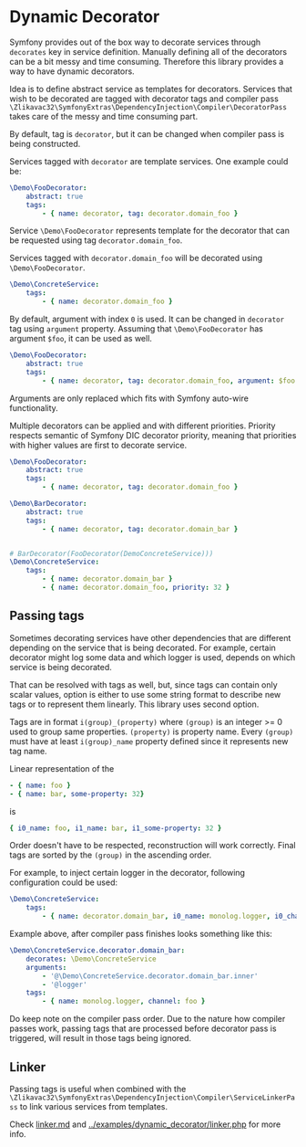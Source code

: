 # Dynamic Decorator

Symfony provides out of the box way to decorate services through `decorates` key in service definition. Manually defining all of the decorators can be a bit messy and time consuming. Therefore this library provides a way to have dynamic decorators.

Idea is to define abstract service as templates for decorators. Services that wish to be decorated are tagged with decorator tags and compiler pass `\Zlikavac32\SymfonyExtras\DependencyInjection\Compiler\DecoratorPass` takes care of the messy and time consuming part.

By default, tag is `decorator`, but it can be changed when compiler pass is being constructed.

Services tagged with `decorator` are template services. One example could be:

```yaml
\Demo\FooDecorator:
    abstract: true
    tags:
        - { name: decorator, tag: decorator.domain_foo }
```

Service `\Demo\FooDecorator` represents template for the decorator that can be requested using tag `decorator.domain_foo`.

Services tagged with `decorator.domain_foo` will be decorated using `\Demo\FooDecorator`.

```yaml
\Demo\ConcreteService:
    tags:
        - { name: decorator.domain_foo }
```

By default, argument with index `0` is used. It can be changed in `decorator` tag using `argument` property. Assuming that `\Demo\FooDecorator` has argument `$foo`, it can be used as well.

```yaml
\Demo\FooDecorator:
    abstract: true
    tags:
        - { name: decorator, tag: decorator.domain_foo, argument: $foo }
```

Arguments are only replaced which fits with Symfony auto-wire functionality.

Multiple decorators can be applied and with different priorities. Priority respects semantic of Symfony DIC decorator priority, meaning that priorities with higher values are first to decorate service.

```yaml
\Demo\FooDecorator:
    abstract: true
    tags:
        - { name: decorator, tag: decorator.domain_foo }

\Demo\BarDecorator:
    abstract: true
    tags:
        - { name: decorator, tag: decorator.domain_bar }


# BarDecorator(FooDecorator(DemoConcreteService)))
\Demo\ConcreteService:
    tags:
        - { name: decorator.domain_bar }
        - { name: decorator.domain_foo, priority: 32 }
```

## Passing tags

Sometimes decorating services have other dependencies that are different depending on the service that is being decorated. For example, certain decorator might log some data and which logger is used, depends on which service is being decorated.

That can be resolved with tags as well, but, since tags can contain only scalar values, option is either to use some string format to describe new tags or to represent them linearly. This library uses second option.

Tags are in format `i(group)_(property)` where `(group)` is an integer >= 0 used to group same properties. `(property)` is property name. Every `(group)` must have at least `i(group)_name` property defined since it represents new tag name.

Linear representation of the

```yaml
- { name: foo }
- { name: bar, some-property: 32}
```

is

```yaml
{ i0_name: foo, i1_name: bar, i1_some-property: 32 }
```


Order doesn't have to be respected, reconstruction will work correctly. Final tags are sorted by the `(group)` in the ascending order.

For example, to inject certain logger in the decorator, following configuration could be used:

```yaml
\Demo\ConcreteService:
    tags:
        - { name: decorator.domain_bar, i0_name: monolog.logger, i0_channel: foo }
```

Example above, after compiler pass finishes looks something like this:

```yaml
\Demo\ConcreteService.decorator.domain_bar:
    decorates: \Demo\ConcreteService
    arguments:
        - '@\Demo\ConcreteService.decorator.domain_bar.inner'
        - '@logger'
    tags:
        - { name: monolog.logger, channel: foo }
```

Do keep note on the compiler pass order. Due to the nature how compiler passes work, passing tags that are processed before decorator pass is triggered, will result in those tags being ignored.

## Linker

Passing tags is useful when combined with the `\Zlikavac32\SymfonyExtras\DependencyInjection\Compiler\ServiceLinkerPass` to link various services from templates.

Check [linker.md](linker.md) and [../examples/dynamic_decorator/linker.php](../examples/dynamic_decorator/linker.php) for more info.
